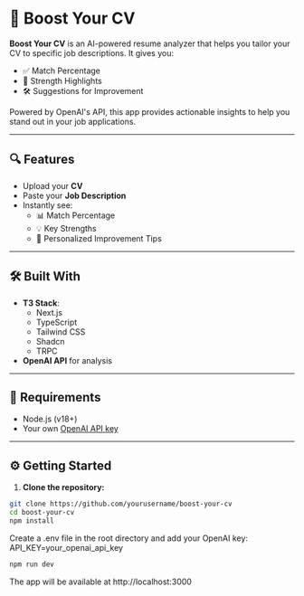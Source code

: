 # 🚀 Boost Your CV

**Boost Your CV** is an AI-powered resume analyzer that helps you tailor your CV to specific job descriptions. It gives you:

- ✅ Match Percentage
- 💪 Strength Highlights
- 🛠️ Suggestions for Improvement

Powered by OpenAI's API, this app provides actionable insights to help you stand out in your job applications.

---

## 🔍 Features

- Upload your **CV**
- Paste your **Job Description**
- Instantly see:
  - 📊 Match Percentage
  - 💡 Key Strengths
  - 🧠 Personalized Improvement Tips

---

## 🛠️ Built With

- **T3 Stack**:
  - Next.js
  - TypeScript
  - Tailwind CSS
  - Shadcn
  - TRPC
- **OpenAI API** for analysis

---

## 🔐 Requirements

- Node.js (v18+)
- Your own [OpenAI API key](https://platform.openai.com/account/api-keys)

---

## ⚙️ Getting Started

1. **Clone the repository:**

```bash
git clone https://github.com/yourusername/boost-your-cv
cd boost-your-cv
npm install
```
Create a .env file in the root directory and add your OpenAI key:
API_KEY=your_openai_api_key
```bash
npm run dev
```
The app will be available at http://localhost:3000
